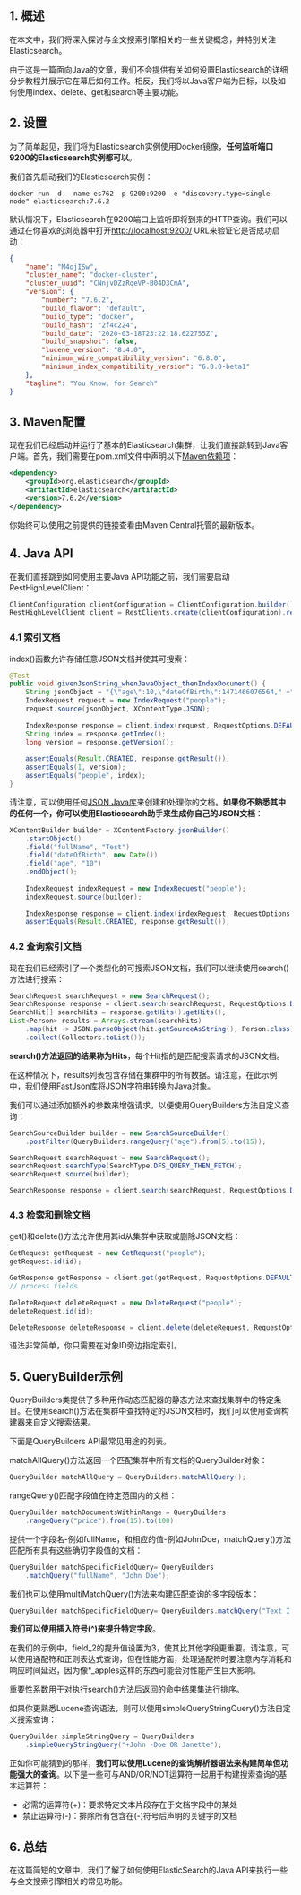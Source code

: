 ## 1. 概述

在本文中，我们将深入探讨与全文搜索引擎相关的一些关键概念，并特别关注Elasticsearch。

由于这是一篇面向Java的文章，我们不会提供有关如何设置Elasticsearch的详细分步教程并展示它在幕后如何工作。相反，我们将以Java客户端为目标，以及如何使用index、delete、get和search等主要功能。

## 2. 设置

为了简单起见，我们将为Elasticsearch实例使用Docker镜像，**任何监听端口9200的Elasticsearch实例都可以**。

我们首先启动我们的Elasticsearch实例：

```shell
docker run -d --name es762 -p 9200:9200 -e "discovery.type=single-node" elasticsearch:7.6.2
```

默认情况下，Elasticsearch在9200端口上监听即将到来的HTTP查询。我们可以通过在你喜欢的浏览器中打开[http://localhost:9200/](http://localhost:9200/) URL来验证它是否成功启动：

```json
{
    "name": "M4ojISw",
    "cluster_name": "docker-cluster",
    "cluster_uuid": "CNnjvDZzRqeVP-B04D3CmA",
    "version": {
        "number": "7.6.2",
        "build_flavor": "default",
        "build_type": "docker",
        "build_hash": "2f4c224",
        "build_date": "2020-03-18T23:22:18.622755Z",
        "build_snapshot": false,
        "lucene_version": "8.4.0",
        "minimum_wire_compatibility_version": "6.8.0",
        "minimum_index_compatibility_version": "6.8.0-beta1"
    },
    "tagline": "You Know, for Search"
}
```

## 3. Maven配置

现在我们已经启动并运行了基本的Elasticsearch集群，让我们直接跳转到Java客户端。首先，我们需要在pom.xml文件中声明以下[Maven依赖项](https://central.sonatype.com/artifact/org.elasticsearch/elasticsearch/8.6.2)：

```xml
<dependency>
    <groupId>org.elasticsearch</groupId>
    <artifactId>elasticsearch</artifactId>
    <version>7.6.2</version>
</dependency>
```

你始终可以使用之前提供的链接查看由Maven Central托管的最新版本。

## 4. Java API

在我们直接跳到如何使用主要Java API功能之前，我们需要启动RestHighLevelClient：

```java
ClientConfiguration clientConfiguration = ClientConfiguration.builder().connectedTo("localhost:9200").build();
RestHighLevelClient client = RestClients.create(clientConfiguration).rest();
```

### 4.1 索引文档

index()函数允许存储任意JSON文档并使其可搜索：

```java
@Test
public void givenJsonString_whenJavaObject_thenIndexDocument() {
    String jsonObject = "{\"age\":10,\"dateOfBirth\":1471466076564," +"\"fullName\":\"John Doe\"}";
    IndexRequest request = new IndexRequest("people");
    request.source(jsonObject, XContentType.JSON);
    
    IndexResponse response = client.index(request, RequestOptions.DEFAULT);
    String index = response.getIndex();
    long version = response.getVersion();
      
    assertEquals(Result.CREATED, response.getResult());
    assertEquals(1, version);
    assertEquals("people", index);
}
```

请注意，可以使用任何[JSON Java库](https://www.baeldung.com/java-json)来创建和处理你的文档。**如果你不熟悉其中的任何一个，你可以使用Elasticsearch助手来生成你自己的JSON文档**：

```java
XContentBuilder builder = XContentFactory.jsonBuilder()
    .startObject()
    .field("fullName", "Test")
    .field("dateOfBirth", new Date())
    .field("age", "10")
    .endObject();
    
    IndexRequest indexRequest = new IndexRequest("people");
    indexRequest.source(builder);
    
    IndexResponse response = client.index(indexRequest, RequestOptions.DEFAULT);
    assertEquals(Result.CREATED, response.getResult());
```

### 4.2 查询索引文档

现在我们已经索引了一个类型化的可搜索JSON文档，我们可以继续使用search()方法进行搜索：

```java
SearchRequest searchRequest = new SearchRequest();
SearchResponse response = client.search(searchRequest, RequestOptions.DEFAULT);
SearchHit[] searchHits = response.getHits().getHits();
List<Person> results = Arrays.stream(searchHits)
    .map(hit -> JSON.parseObject(hit.getSourceAsString(), Person.class))
    .collect(Collectors.toList());
```

**search()方法返回的结果称为Hits**，每个Hit指的是匹配搜索请求的JSON文档。

在这种情况下，results列表包含存储在集群中的所有数据。请注意，在此示例中，我们使用[FastJson](https://www.baeldung.com/fastjson)库将JSON字符串转换为Java对象。

我们可以通过添加额外的参数来增强请求，以便使用QueryBuilders方法自定义查询：

```java
SearchSourceBuilder builder = new SearchSourceBuilder()
    .postFilter(QueryBuilders.rangeQuery("age").from(5).to(15));

SearchRequest searchRequest = new SearchRequest();
searchRequest.searchType(SearchType.DFS_QUERY_THEN_FETCH);
searchRequest.source(builder);

SearchResponse response = client.search(searchRequest, RequestOptions.DEFAULT);
```

### 4.3 检索和删除文档

get()和delete()方法允许使用其id从集群中获取或删除JSON文档：

```java
GetRequest getRequest = new GetRequest("people");
getRequest.id(id);

GetResponse getResponse = client.get(getRequest, RequestOptions.DEFAULT);
// process fields
    
DeleteRequest deleteRequest = new DeleteRequest("people");
deleteRequest.id(id);

DeleteResponse deleteResponse = client.delete(deleteRequest, RequestOptions.DEFAULT);
```

语法非常简单，你只需要在对象ID旁边指定索引。

## 5. QueryBuilder示例

QueryBuilders类提供了多种用作动态匹配器的静态方法来查找集群中的特定条目。在使用search()方法在集群中查找特定的JSON文档时，我们可以使用查询构建器来自定义搜索结果。

下面是QueryBuilders API最常见用途的列表。

matchAllQuery()方法返回一个匹配集群中所有文档的QueryBuilder对象：

```java
QueryBuilder matchAllQuery = QueryBuilders.matchAllQuery();
```

rangeQuery()匹配字段值在特定范围内的文档：

```java
QueryBuilder matchDocumentsWithinRange = QueryBuilders
    .rangeQuery("price").from(15).to(100)
```

提供一个字段名-例如fullName，和相应的值-例如JohnDoe，matchQuery()方法匹配所有具有这些确切字段值的文档：

```java
QueryBuilder matchSpecificFieldQuery= QueryBuilders
    .matchQuery("fullName", "John Doe");
```

我们也可以使用multiMatchQuery()方法来构建匹配查询的多字段版本：

```java
QueryBuilder matchSpecificFieldQuery= QueryBuilders.matchQuery("Text I am looking for", "field_1", "field_2^3", "*_field_wildcard");
```

**我们可以使用插入符号(^)来提升特定字段**。

在我们的示例中，field_2的提升值设置为3，使其比其他字段更重要。请注意，可以使用通配符和正则表达式查询，但在性能方面，处理通配符时要注意内存消耗和响应时间延迟，因为像*_apples这样的东西可能会对性能产生巨大影响。

重要性系数用于对执行search()方法后返回的命中结果集进行排序。

如果你更熟悉Lucene查询语法，则可以使用simpleQueryStringQuery()方法自定义搜索查询：

```java
QueryBuilder simpleStringQuery = QueryBuilders
    .simpleQueryStringQuery("+John -Doe OR Janette");
```

正如你可能猜到的那样，**我们可以使用Lucene的查询解析器语法来构建简单但功能强大的查询**。以下是一些可与AND/OR/NOT运算符一起用于构建搜索查询的基本运算符：

-   必需的运算符(+)：要求特定文本片段存在于文档字段中的某处
-   禁止运算符(-)：排除所有包含在(-)符号后声明的关键字的文档

## 6. 总结

在这篇简短的文章中，我们了解了如何使用ElasticSearch的Java API来执行一些与全文搜索引擎相关的常见功能。